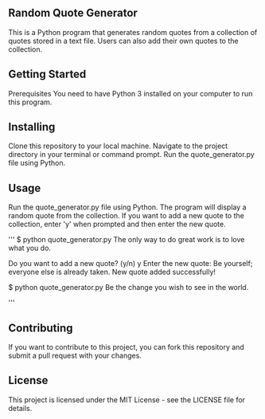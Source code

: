 ## Random Quote Generator
This is a Python program that generates random quotes from a collection of quotes stored in a text file. Users can also add their own quotes to the collection.

## Getting Started
Prerequisites
You need to have Python 3 installed on your computer to run this program.

## Installing
Clone this repository to your local machine.
Navigate to the project directory in your terminal or command prompt.
Run the quote_generator.py file using Python.

## Usage
Run the quote_generator.py file using Python.
The program will display a random quote from the collection.
If you want to add a new quote to the collection, enter 'y' when prompted and then enter the new quote.

'''
$ python quote_generator.py
The only way to do great work is to love what you do.

Do you want to add a new quote? (y/n) y
Enter the new quote: Be yourself; everyone else is already taken.
New quote added successfully!

$ python quote_generator.py
Be the change you wish to see in the world.

'''

## Contributing
If you want to contribute to this project, you can fork this repository and submit a pull request with your changes.

## License
This project is licensed under the MIT License - see the LICENSE file for details.